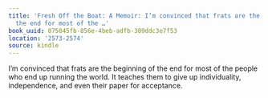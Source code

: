 ```yaml
---
title: 'Fresh Off the Boat: A Memoir: I’m convinced that frats are the beginning of
  the end for most of the …'
book_uuid: 075045fb-856e-4beb-adfb-309ddc3e7f53
location: '2573-2574'
source: kindle
---
```


I’m convinced that frats are the beginning of the end for most of the people who end up running the world. It teaches them to give up individuality, independence, and even their paper for acceptance.
